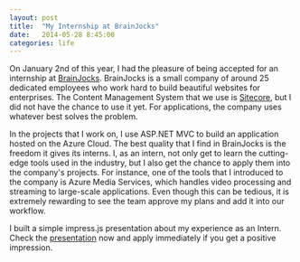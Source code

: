 ```yaml
---
layout: post
title:  "My Internship at BrainJocks"
date:   2014-05-28 8:45:00
categories: life
---
```


On January 2nd of this year, I had the pleasure of being accepted for an internship at [BrainJocks][brain-jocks]. BrainJocks is a small company of around 25 dedicated employees who work hard to build beautiful websites for enterprises. The Content Management System that we use is [Sitecore][sitecore], but I did not have the chance to use it yet. For applications, the company uses whatever best solves the problem.

In the projects that I work on, I use ASP.NET MVC to build an application hosted on the Azure Cloud. The best quality that I find in BrainJocks is the freedom it gives its interns. I, as an intern, not only get to learn the cutting-edge tools used in the industry, but I also get the chance to apply them into the company's projects. For instance, one of the tools that I introduced to the company is Azure Media Services, which handles video processing and streaming to large-scale applications. Even though this can be tedious, it is extremely rewarding to see the team approve my plans and add it into our workflow.

I built a simple impress.js presentation about my experience as an Intern. Check the [presentation][coop-presentation] now and apply immediately if you get a positive impression.

[brain-jocks]: http://www.brainjocks.com
[sitecore]: http://www.sitecore.net
[coop-presentation]: http://shamadeh.com/co-op-presentation/index.html

